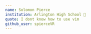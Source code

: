 ```yaml
---
name: Solomon Pierce 
institution: Arlington High School 🚩
quote: I dont know how to use vim
github_user: spierceVR
---
```

